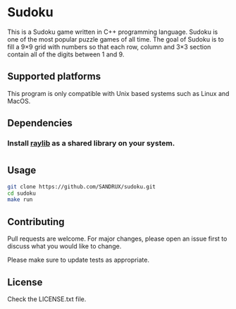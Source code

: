# Sudoku

This is a Sudoku game written in C++ programming language. Sudoku is one of the most popular puzzle games of all time. The goal of Sudoku is to fill a 9×9 grid with numbers so that each row, column and 3×3 section contain all of the digits between 1 and 9.

## Supported platforms

This program is only compatible with Unix based systems such as Linux and MacOS.

## Dependencies

### Install [raylib](https://www.raylib.com/) as a shared library on your system.

#

## Usage

```bash
git clone https://github.com/SANDRUX/sudoku.git
cd sudoku
make run
```

## Contributing
Pull requests are welcome. For major changes, please open an issue first to discuss what you would like to change.

Please make sure to update tests as appropriate.

## License
Check the LICENSE.txt file.